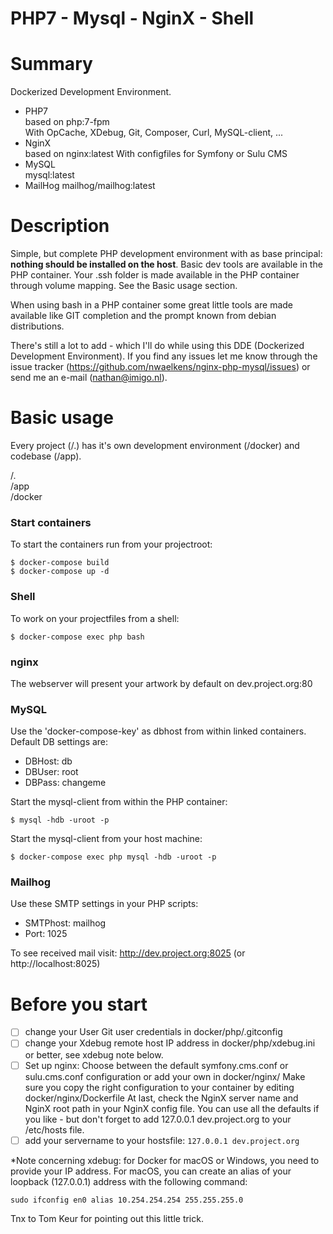 PHP7 - Mysql - NginX - Shell
=================

# Summary
Dockerized Development Environment. 

- PHP7\
  based on php:7-fpm\
  With OpCache, XDebug, Git, Composer, Curl, MySQL-client, ...
- NginX\
  based on nginx:latest
  With configfiles for Symfony or Sulu CMS
- MySQL\
  mysql:latest
- MailHog
  mailhog/mailhog:latest
  

# Description
Simple, but complete PHP development environment with as base principal: __nothing should be installed on the host__.
Basic dev tools are available in the PHP container. Your .ssh folder is made available in 
the PHP container through volume mapping. 
See the Basic usage section. 

When using bash in a PHP container some great little tools are made available like GIT completion and the prompt known from debian distributions.

There's still a lot to add - which I'll do while using this DDE (Dockerized Development Environment). 
If you find any issues let me know through the issue tracker (https://github.com/nwaelkens/nginx-php-mysql/issues) or send me an e-mail (nathan@imigo.nl). 

# Basic usage

Every project (/.) has it's own development environment (/docker) and codebase (/app).   

/.\
/app\
/docker

### Start containers
To start the containers run from your projectroot: 

```
$ docker-compose build
$ docker-compose up -d
```

### Shell
To work on your projectfiles from a shell: 
```
$ docker-compose exec php bash
```

### nginx
The webserver will present your artwork by default on dev.project.org:80

### MySQL
Use the 'docker-compose-key' as dbhost from within linked containers. Default DB settings are: 
- DBHost: db
- DBUser: root
- DBPass: changeme

Start the mysql-client from within the PHP container:
```
$ mysql -hdb -uroot -p
```
Start the mysql-client from your host machine:
```
$ docker-compose exec php mysql -hdb -uroot -p
```

### Mailhog
Use these SMTP settings in your PHP scripts: 
- SMTPhost: mailhog
- Port: 1025

To see received mail visit: http://dev.project.org:8025 (or http://localhost:8025)


# Before you start

- [ ] change your User Git user credentials in docker/php/.gitconfig
- [ ] change your Xdebug remote host IP address in docker/php/xdebug.ini or better, see xdebug note below.
- [ ] Set up nginx: Choose between the default symfony.cms.conf or sulu.cms.conf configuration or add your own in docker/nginx/
 Make sure you copy the right configuration to your container by editing docker/nginx/Dockerfile
 At last, check the NginX server name and NginX root path in your NginX config file. You can use all the defaults if you like - but don't forget to add 127.0.0.1 dev.project.org to your /etc/hosts file.
- [ ] add your servername to your hostsfile: `127.0.0.1 dev.project.org` 

*Note concerning xdebug:
for Docker for macOS or Windows, you need to provide your IP address.
For macOS, you can create an alias of your loopback (127.0.0.1) address
with the following command:

```sudo ifconfig en0 alias 10.254.254.254 255.255.255.0```

Tnx to Tom Keur for pointing out this little trick. 
